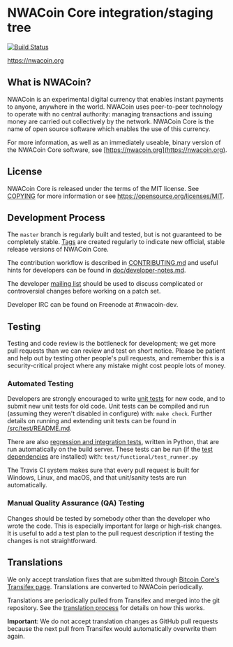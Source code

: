 NWACoin Core integration/staging tree
=====================================

[![Build Status](https://travis-ci.org/nwacoin-project/nwacoin.svg?branch=master)](https://travis-ci.org/nwacoin-project/nwacoin)

https://nwacoin.org

What is NWACoin?
----------------

NWACoin is an experimental digital currency that enables instant payments to
anyone, anywhere in the world. NWACoin uses peer-to-peer technology to operate
with no central authority: managing transactions and issuing money are carried
out collectively by the network. NWACoin Core is the name of open source
software which enables the use of this currency.

For more information, as well as an immediately useable, binary version of
the NWACoin Core software, see [https://nwacoin.org](https://nwacoin.org).

License
-------

NWACoin Core is released under the terms of the MIT license. See [COPYING](COPYING) for more
information or see https://opensource.org/licenses/MIT.

Development Process
-------------------

The `master` branch is regularly built and tested, but is not guaranteed to be
completely stable. [Tags](https://github.com/nwacoin-project/nwacoin/tags) are created
regularly to indicate new official, stable release versions of NWACoin Core.

The contribution workflow is described in [CONTRIBUTING.md](CONTRIBUTING.md)
and useful hints for developers can be found in [doc/developer-notes.md](doc/developer-notes.md).

The developer [mailing list](https://groups.google.com/forum/#!forum/nwacoin-dev)
should be used to discuss complicated or controversial changes before working
on a patch set.

Developer IRC can be found on Freenode at #nwacoin-dev.

Testing
-------

Testing and code review is the bottleneck for development; we get more pull
requests than we can review and test on short notice. Please be patient and help out by testing
other people's pull requests, and remember this is a security-critical project where any mistake might cost people
lots of money.

### Automated Testing

Developers are strongly encouraged to write [unit tests](src/test/README.md) for new code, and to
submit new unit tests for old code. Unit tests can be compiled and run
(assuming they weren't disabled in configure) with: `make check`. Further details on running
and extending unit tests can be found in [/src/test/README.md](/src/test/README.md).

There are also [regression and integration tests](/test), written
in Python, that are run automatically on the build server.
These tests can be run (if the [test dependencies](/test) are installed) with: `test/functional/test_runner.py`

The Travis CI system makes sure that every pull request is built for Windows, Linux, and macOS, and that unit/sanity tests are run automatically.

### Manual Quality Assurance (QA) Testing

Changes should be tested by somebody other than the developer who wrote the
code. This is especially important for large or high-risk changes. It is useful
to add a test plan to the pull request description if testing the changes is
not straightforward.

Translations
------------

We only accept translation fixes that are submitted through [Bitcoin Core's Transifex page](https://www.transifex.com/projects/p/bitcoin/).
Translations are converted to NWACoin periodically.

Translations are periodically pulled from Transifex and merged into the git repository. See the
[translation process](doc/translation_process.md) for details on how this works.

**Important**: We do not accept translation changes as GitHub pull requests because the next
pull from Transifex would automatically overwrite them again.
